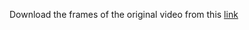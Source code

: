 Download the frames of the original video from this [link](https://drive.google.com/file/d/1P0yiO5KlnU8dGgB_L68KB_hjIvUec55f/view)
